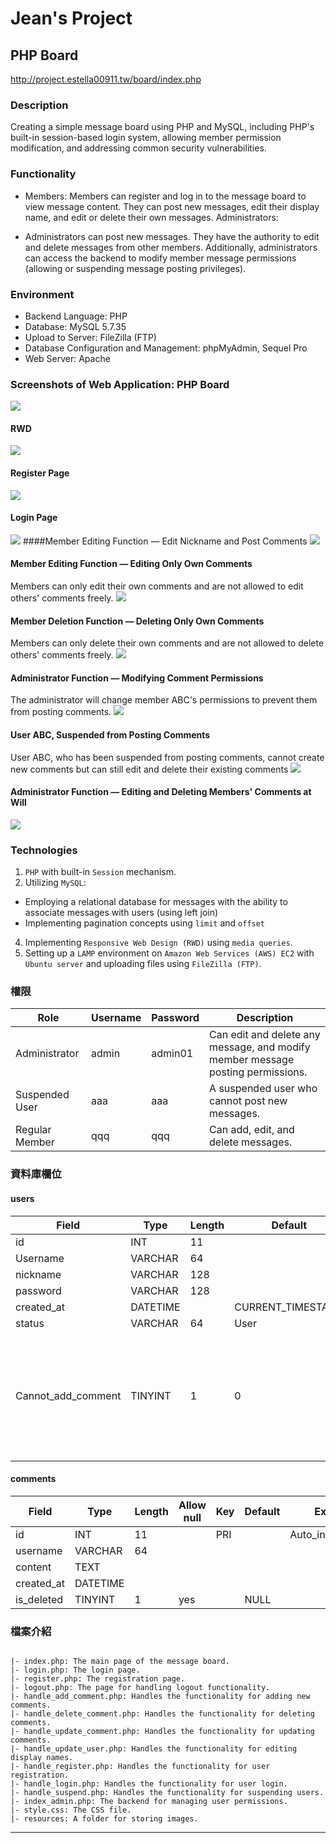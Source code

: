 # Jean's Project

## PHP Board
http://project.estella00911.tw/board/index.php

### Description
Creating a simple message board using PHP and MySQL, including PHP's built-in session-based login system, allowing member permission modification, and addressing common security vulnerabilities.

### Functionality

- Members:
Members can register and log in to the message board to view message content.
They can post new messages, edit their display name, and edit or delete their own messages.
Administrators:

- Administrators can post new messages.
They have the authority to edit and delete messages from other members.
Additionally, administrators can access the backend to modify member message permissions (allowing or suspending message posting privileges).

### Environment
* Backend Language: PHP
* Database: MySQL 5.7.35
* Upload to Server: FileZilla (FTP)
* Database Configuration and Management: phpMyAdmin, Sequel Pro
* Web Server: Apache

### Screenshots of Web Application: PHP Board
![](https://github.com/estella00911/project/blob/main/src_demo/board/1_fisrtPage.gif?raw=true)
#### RWD
![](https://github.com/estella00911/project/blob/main/src_demo/board/10_RWD.gif?raw=true)
#### Register Page
![](https://github.com/estella00911/project/blob/main/src_demo/board/2_register.gif?raw=true)
#### Login Page
![](https://github.com/estella00911/project/blob/main/src_demo/board/3_login.gif?raw=true)
####Member Editing Function — Edit Nickname and Post Comments
![](https://github.com/estella00911/project/blob/main/src_demo/board/4_editNickAndAddComments.gif?raw=true)
#### Member Editing Function — Editing Only Own Comments
Members can only edit their own comments and are not allowed to edit others' comments freely.
![](https://github.com/estella00911/project/blob/main/src_demo/board/5_editOwnNoOthers.gif?raw=true)

#### Member Deletion Function — Deleting Only Own Comments
Members can only delete their own comments and are not allowed to delete others' comments freely.
![](https://github.com/estella00911/project/blob/main/src_demo/board/6_deleteOwnNoOthers.gif?raw=true)
#### Administrator Function — Modifying Comment Permissions
The administrator will change member ABC's permissions to prevent them from posting comments.
![](https://github.com/estella00911/project/blob/main/src_demo/board/7_adminLoginAndSuspendAbc.gif?raw=true)

#### User ABC, Suspended from Posting Comments
User ABC, who has been suspended from posting comments, cannot create new comments but can still edit and delete their existing comments
![](https://github.com/estella00911/project/blob/main/src_demo/board/8_suspendABCandAddEditDelete.gif?raw=true)
#### Administrator Function — Editing and Deleting Members' Comments at Will
![](https://github.com/estella00911/project/blob/main/src_demo/board/9_adminCanEditDeleteOtherComment.gif?raw=true)

### Technologies
1. `PHP` with built-in `Session` mechanism.
2. Utilizing `MySQL`:
 - Employing a relational database for messages with the ability to associate messages with users (using left join)
 - Implementing pagination concepts using `limit` and `offset`
4. Implementing `Responsive Web Design (RWD)` using `media queries`.
5. Setting up a `LAMP` environment on `Amazon Web Services (AWS) EC2` with `Ubuntu server` and uploading files using `FileZilla (FTP)`.

### 權限
| Role          | Username | Password | Description                                          |
|---------------|----------|----------|------------------------------------------------------|
| Administrator | admin    | admin01  | Can edit and delete any message, and modify member message posting permissions. |
| Suspended User | aaa      | aaa      | A suspended user who cannot post new messages.      |
| Regular Member | qqq      | qqq      | Can add, edit, and delete messages.                  |

### 資料庫欄位
#### users
| Field                | Type     | Length | Default            | Key | Extra           |
|----------------------|----------|--------|--------------------|-----|-----------------|
| id                   | INT      | 11     |                    | PRI | auto\_increment |
| Username             | VARCHAR  | 64     |                    |     |                 |
| nickname             | VARCHAR  | 128    |                    |     |                 |
| password             | VARCHAR  | 128    |                    |     |                 |
| created\_at          | DATETIME |        | CURRENT\_TIMESTAMP |     |                 |
| status               | VARCHAR  | 64     | User               |     |                 |
| Cannot\_add\_comment | TINYINT  | 1      | 0                  |     |  1 (True, indicating the user cannot post new messages)<br>0 (False, indicating the user can post new messages)  |
#### comments

| Field       | Type     | Length | Allow null | Key | Default | Extra           |
|-------------|----------|--------|------------|-----|---------|-----------------|
| id          | INT      | 11     |            | PRI |         | Auto\_increment |
| username    | VARCHAR  | 64     |            |     |         |                 |
| content     | TEXT     |        |            |     |         |                 |
| created\_at | DATETIME |        |            |     |         |                 |
| is\_deleted | TINYINT  | 1      | yes        |     |      NULL    |                 |

### 檔案介紹
```

|- index.php: The main page of the message board.
|- login.php: The login page.
|- register.php: The registration page.
|- logout.php: The page for handling logout functionality.
|- handle_add_comment.php: Handles the functionality for adding new comments.
|- handle_delete_comment.php: Handles the functionality for deleting comments.
|- handle_update_comment.php: Handles the functionality for updating comments.
|- handle_update_user.php: Handles the functionality for editing display names.
|- handle_register.php: Handles the functionality for user registration.
|- handle_login.php: Handles the functionality for user login.
|- handle_suspend.php: Handles the functionality for suspending users.
|- index_admin.php: The backend for managing user permissions.
|- style.css: The CSS file.
|- resources: A folder for storing images.
```
<hr>
